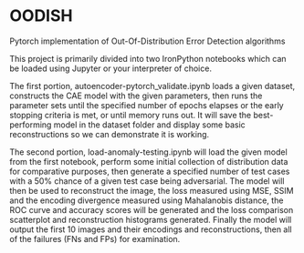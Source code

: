 # OODISH
Pytorch implementation of Out-Of-Distribution Error Detection algorithms

This project is primarily divided into two IronPython notebooks which can be loaded using Jupyter or your interpreter of choice.

The first portion, autoencoder-pytorch_validate.ipynb loads a given dataset, constructs the CAE model with the given parameters, then runs the parameter sets until the specified number of epochs elapses or the early stopping criteria is met, or until memory runs out.
It will save the best-performing model in the dataset folder and display some basic reconstructions so we can demonstrate it is working.

The second portion, load-anomaly-testing.ipynb will load the given model from the first notebook, perform some initial collection of distribution data for comparative purposes, then generate a specified number of test cases with a 50% chance of a given test case being adversarial.
The model will then be used to reconstruct the image, the loss measured using MSE, SSIM and the encoding divergence measured using Mahalanobis distance, the ROC curve and accuracy scores will be generated and the loss comparison scatterplot and reconstruction histograms generated.
Finally the model will output the first 10 images and their encodings and reconstructions, then all of the failures (FNs and FPs) for examination.

